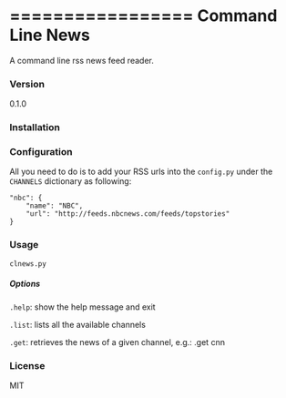 =================
Command Line News
=================

A command line rss news feed reader.

### Version
0.1.0

### Installation


### Configuration
All you need to do is to add your RSS urls into the ```config.py``` under the ```CHANNELS``` dictionary as following:

```
"nbc": {
    "name": "NBC",
    "url": "http://feeds.nbcnews.com/feeds/topstories"
}
```

### Usage
```clnews.py```

##### Options
```.help```: show the help message and exit

```.list```: lists all the available channels

```.get```: retrieves the news of a given channel, e.g.: .get cnn

### License
MIT
